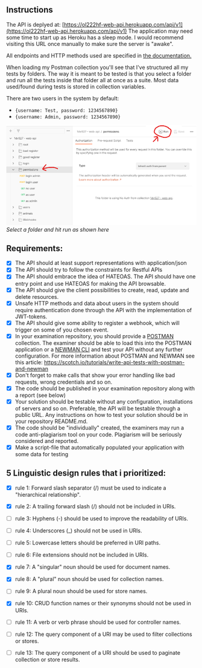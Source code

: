 ## Instructions

The API is deplyed at: [https://ol222hf-web-api.herokuapp.com/api/v1](https://ol222hf-web-api.herokuapp.com/api/v1)
The application may need some time to start up as Heroku has a sleep mode. I would recommend visiting this URL once manually to make sure the server is "awake".

All endpoints and HTTP methods used are specified in [the documentation.](Lovsveden_API_Documentation.txt)

When loading my Postman collection you'll see that I've structured all my tests by folders. The way it is meant to be tested is that you select a folder and run all the tests inside that folder all at once as a suite. Most data used/found during tests is stored in collection variables.

There are two users in the system by default:
- ``{username: Test, password: 1234567890}``
- ``{username: Admin, password: 1234567890}``

![guide](images/illustration.png)
*Select a folder and hit run as shown here*

## Requirements:

* [x] The API should at least support representations with application/json
* [x] The API should try to follow the constraints for Restful APIs
* [x] The API should embrace the idea of HATEOAS. The API should have one entry point and use HATEOAS for making the API browsable.
* [x] The API should give the client possibilities to create, read, update and delete resources.
* [x] Unsafe HTTP methods and data about users in the system should require authentication done through the API with the implementation of JWT-tokens.
* [x] The API should give some ability to register a webhook, which will trigger on some of you chosen event.
* [x] In your examination repository, you should provide a [POSTMAN](https://chrome.google.com/webstore/detail/postman/fhbjgbiflinjbdggehcddcbncdddomop) collection. The examiner should be able to load this into the POSTMAN application or a [NEWMAN CLI](https://www.getpostman.com/docs/postman/collection_runs/command_line_integration_with_newman) and test your API without any further configuration. For more information about POSTMAN and NEWMAN see this article: https://scotch.io/tutorials/write-api-tests-with-postman-and-newman
* [x] Don't forget to make calls that show your error handling like bad requests, wrong credentials and so on.
* [x] The code should be published in your examination repository along with a report (see below)
* [x] Your solution should be testable without any configuration, installations of servers and so on. Preferable, the API will be testable through a public URL. Any instructions on how to test your solution should be in your repository README.md.
* [x] The code should be "individually" created, the examiners may run a code anti-plagiarism tool on your code. Plagiarism will be seriously considered and reported.
* [x] Make a script-file that automatically populated your application with some data for testing

## 5 Linguistic design rules that i prioritized:

* [x] rule 1: Forward slash separator (/) must be used to indicate a "hierarchical relationship".
* [x] rule 2: A trailing forward slash (/) should not be included in URIs.
* [ ] rule 3: Hyphens (-) should be used to improve the readability of URIs.
* [ ] rule 4: Underscores (_) should not be used in URIs.
* [ ] rule 5: Lowercase letters should be preferred in URI paths.
* [ ] rule 6: File extensions should not be included in URIs.
* [x] rule 7: A "singular" noun should be used for document names.
* [x] rule 8: A "plural" noun should be used for collection names.
* [ ] rule 9: A plural noun should be used for store names.

* [x] rule 10: CRUD function names or their synonyms should not be used in URIs.

* [ ] rule 11: A verb or verb phrase should be used for controller names.
* [ ] rule 12: The query component of a URI may be used to filter collections or stores.
* [ ] rule 13: The query component of a URI should be used to paginate collection or store results.